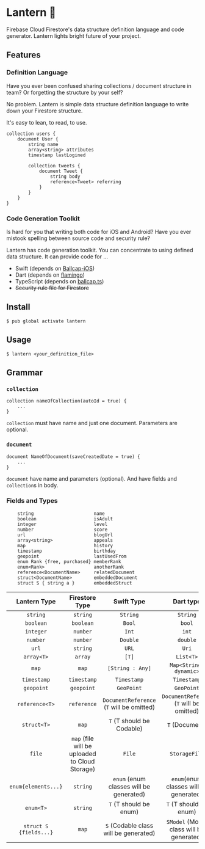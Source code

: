 # Lantern 🔆

Firebase Cloud Firestore's data structure definition language and code generator.
Lantern lights bright future of your project. 

## Features

### Definition Language

Have you ever been confused sharing collections / document structure in team?
Or forgetting the structure by your self?

No problem. Lantern is simple data structure definition language to write down your Firestore structure.

It's easy to lean, to read, to use.

```
collection users {
    document User {
        string name
        array<string> attributes
        timestamp lastLogined

        collection tweets {
            document Tweet {
                string body
                reference<Tweet> referring
            }
        }
    }
}
```

### Code Generation Toolkit

Is hard for you that writing both code for iOS and Android?
Have you ever mistook spelling between source code and security rule? 

Lantern has code generation toolkit. You can concentrate to using defined data structure.
It can provide code for ...

* Swift (depends on [Ballcap-iOS](https://github.com/1amageek/Ballcap-iOS))
* Dart (depends on [flamingo](https://pub.dev/packages/flamingo))
* TypeScript (depends on [ballcap.ts](https://github.com/1amageek/ballcap.ts))
* ~~Security rule file for Firestore~~

## Install

```
$ pub global activate lantern
```

## Usage

```
$ lantern <your_definition_file>
```

## Grammar

### `collection`

```
collection nameOfCollection(autoId = true) {
    ...
}
```

`collection` must have name and just one document.
Parameters are optional.

### `document`

```
document NameOfDocument(saveCreatedDate = true) {
    ...
}
```

`document` have name and parameters (optional).
And have fields and `collection`s in body.

### Fields and Types

```
    string                      name
    boolean                     isAdult
    integer                     level
    number                      score
    url                         blogUrl
    array<string>               appeals
    map                         history
    timestamp                   birthday
    geopoint                    lastUsedFrom
    enum Rank {free, purchased} memberRank
    enum<Rank>                  anotherRank
    reference<DocumentName>     relatedDocument
    struct<DocumentName>        embeddedDocument
    struct S { string a }       embeddedStruct
```

|Lantern Type|Firestore Type|Swift Type|Dart type|TypeScript Type|
|:---:|:---:|:---:|:---:|:---:|
|`string`|`string`|`String`|`String`|`string`|
|`boolean`|`boolean`|`Bool`|`bool`|`boolean`|
|`integer`|`number`|`Int`|`int`|`number`|
|`number`|`number`|`Double`|`double`|`number`|
|`url`|`string`|`URL`|`Uri`|`string`|
|`array<T>`|`array`|`[T]`|`List<T>`|`[T]`|
|`map`|`map`|`[String : Any]`|`Map<String, dynamic>`|`{}`|
|`timestamp`|`timestamp`|`Timestamp`|`Timestamp`|`Timestamp`|
|`geopoint`|`geopoint`|`GeoPoint`|`GeoPoint`|`GeoPoint`|
|`reference<T>`|`reference`|`DocumentReference` (`T` will be omitted)|`DocumentRefernce` (`T` will be omitted)|`DocumentRefernce` (`T` will be omitted)| 
|`struct<T>`|`map`|`T` (T should be Codable)|`T` (Document)|`T` (Document)|
|`file`|`map` (file will be uploaded to Cloud Storage)|`File`|`StorageFile`|`File`|
|`enum{elements...}`|`string`|`enum` (enum classes will be generated)|`enum`(enum classes will be generated)|`enum`(const enum of string will be generated)|
|`enum<T>`|`string`| `T` (T should be enum) |`T` (T should be enum) |`T` (T should be enum) |
|`struct S {fields...}`|`map`|`S` (Codable class will be generated)|`SModel` (Model class will be generated)|`S` (interface will be generated)|
